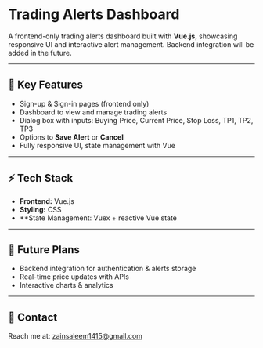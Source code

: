 #  Trading Alerts Dashboard

A frontend-only trading alerts dashboard built with **Vue.js**, showcasing responsive UI and interactive alert management. Backend integration will be added in the future.

---

## 🔑 Key Features

- Sign-up & Sign-in pages (frontend only)  
- Dashboard to view and manage trading alerts  
- Dialog box with inputs: Buying Price, Current Price, Stop Loss, TP1, TP2, TP3  
- Options to **Save Alert** or **Cancel**  
- Fully responsive UI, state management with Vue  

---

## ⚡ Tech Stack

- **Frontend:** Vue.js  
- **Styling:** CSS  
- **State Management: Vuex + reactive Vue state

---

## 📂 Future Plans

- Backend integration for authentication & alerts storage  
- Real-time price updates with APIs  
- Interactive charts & analytics  

---

## 📧 Contact

Reach me at: [zainsaleem1415@gmail.com](mailto:zainsaleem1415@gmail.com)  

